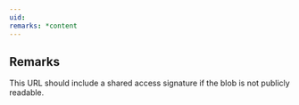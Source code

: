 ```yaml
---
uid: 
remarks: *content
---
```

## Remarks  
 This URL should include a shared access signature if the blob is not publicly readable.